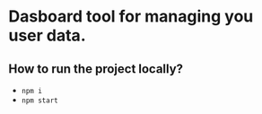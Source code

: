 # Dasboard tool for managing you user data.

## How to run the project locally?

- `npm i`
- `npm start`
